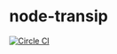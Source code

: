 # node-transip

[![Circle CI](https://circleci.com/gh/DualDev/node-transip.svg?style=svg)](https://circleci.com/gh/DualDev/node-transip)
